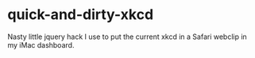 quick-and-dirty-xkcd
====================

Nasty little jquery hack I use to put the current xkcd in a Safari webclip in my iMac dashboard.
